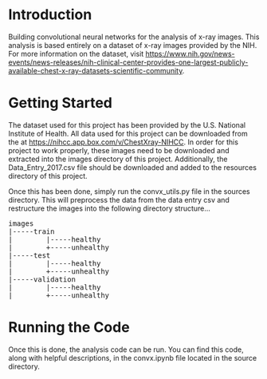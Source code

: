 # Introduction
Building convolutional neural networks for the analysis of x-ray images. This analysis is based entirely on a dataset of x-ray images provided by the NIH. For more information on the dataset, visit https://www.nih.gov/news-events/news-releases/nih-clinical-center-provides-one-largest-publicly-available-chest-x-ray-datasets-scientific-community.

# Getting Started
The dataset used for this project has been provided by the U.S. National Institute of Health. All data used for this project can be downloaded from the at https://nihcc.app.box.com/v/ChestXray-NIHCC.
In order for this project to work properly, these images need to be downloaded and extracted into the images directory of this project. Additionally, the Data_Entry_2017.csv file should be downloaded and added to the resources directory of this project.

Once this has been done, simply run the convx_utils.py file in the sources directory. This will preprocess the data from the data entry csv and restructure the images into the following directory structure...

<pre>
images
|-----train
|        |-----healthy
|        +-----unhealthy
|-----test
|        |-----healthy
|        +-----unhealthy
|-----validation
|        |-----healthy
|        +-----unhealthy
</pre>

# Running the Code
Once this is done, the analysis code can be run. You can find this code, along with helpful descriptions, in the convx.ipynb file located in the source directory.

